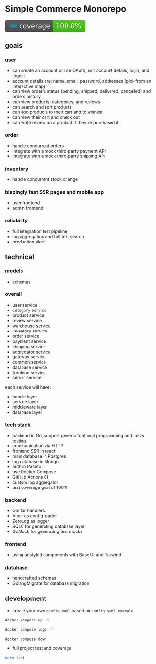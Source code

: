 # Simple Commerce Monorepo

![Coverage](https://github.com/lavantien/simple-commerce/blob/main/coverage.svg)

## goals

### user

- can create an account or use OAuth, edit account details, login, and logout
- account details are: name, email, password, addresses (pick from an interactive map)
- can view order's status (pending, shipped, delivered, cancelled) and orders history
- can view products, categories, and reviews
- can search and sort products
- can add products to their cart and to wishlist
- can view their cart and check out
- can write review on a product if they've purchased it

### order

- handle concurrent orders
- integrate with a mock third-party payment API
- integrate with a mock third-party shipping API

### inventory

- handle concurrent stock change

### blazingly fast SSR pages and mobile app

- user frontend
- admin frontend

### reliability

- full integration test pipeline
- log aggregation and full text search
- production alert

## technical

### models

- [schemas](/database/readme.md)

### overall

- user service
- category service
- product service
- review service
- warehouse service
- inventory service
- order service
- payment service
- shipping service
- aggregator service
- gateway service
- common service
- database service
- frontend service
- server service

each service will have:

- handle layer
- service layer
- middleware layer
- database layer

### tech stack

- backend in Go, support generic funtional programming and fuzzy testing
- communication via HTTP
- frontend SSR in react
- main database in Postgres
- log database in Mongo
- auth in Paseto
- use Docker Compose
- GitHub Actions CI
- custom log aggregator
- test coverage goal of 100%

### backend

- Gin for handlers
- Viper as config loader
- ZeroLog as logger
- SQLC for generating database layer
- GoMock for generating test mocks

### frontend

- using unstyled components with Base UI and Tailwind

### database

- handcrafted schemas
- GolangMigrate for database migration

## development

- create your own `config.yaml` based on `config.yaml.example`

```bash
docker compose up -d
```

```bash
docker compose logs -f
```

```bash
docker compose down
```

- full project test and coverage

```bash
make test
```
